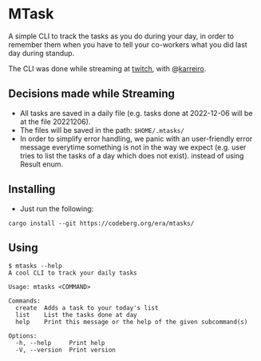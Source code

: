 # MTask

A simple CLI to track the tasks as you do during your day, 
in order to remember them when you have to tell your co-workers what you did last day during standup.

The CLI was done while streaming at [twitch](https://www.twitch.tv/code_elias_code),
with @[karreiro](https://codeberg.org/karreiro).

## Decisions made while Streaming

- All tasks are saved in a daily file (e.g. tasks done at 2022-12-06 will be at the file 20221206).
- The files will be saved in the path: `$HOME/.mtasks/`
- In order to simplify error handling, we panic with an user-friendly error message
everytime something is not in the way we expect (e.g. user tries to list the tasks of a day which does not exist).
instead of using Result enum.

## Installing
- Just run the following:
```shell
cargo install --git https://codeberg.org/era/mtasks/
```

## Using

```shell
$ mtasks --help
A cool CLI to track your daily tasks

Usage: mtasks <COMMAND>

Commands:
  create  Adds a task to your today's list
  list    List the tasks done at day
  help    Print this message or the help of the given subcommand(s)

Options:
  -h, --help     Print help
  -V, --version  Print version
```